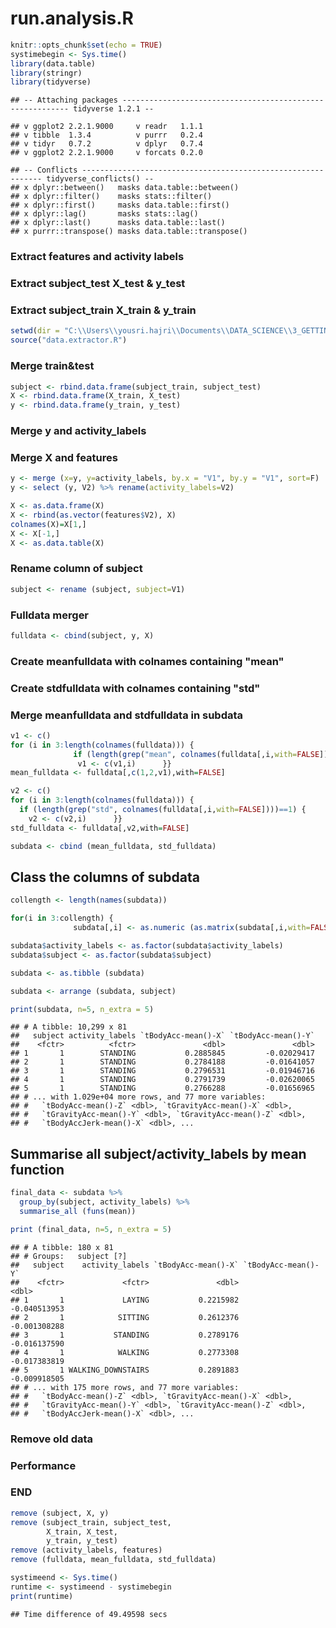 run.analysis.R
================

``` r
knitr::opts_chunk$set(echo = TRUE)
systimebegin <- Sys.time()
library(data.table)
library(stringr)
library(tidyverse)
```

    ## -- Attaching packages ---------------------------------------------------------- tidyverse 1.2.1 --

    ## v ggplot2 2.2.1.9000     v readr   1.1.1     
    ## v tibble  1.3.4          v purrr   0.2.4     
    ## v tidyr   0.7.2          v dplyr   0.7.4     
    ## v ggplot2 2.2.1.9000     v forcats 0.2.0

    ## -- Conflicts ------------------------------------------------------------- tidyverse_conflicts() --
    ## x dplyr::between()   masks data.table::between()
    ## x dplyr::filter()    masks stats::filter()
    ## x dplyr::first()     masks data.table::first()
    ## x dplyr::lag()       masks stats::lag()
    ## x dplyr::last()      masks data.table::last()
    ## x purrr::transpose() masks data.table::transpose()

### Extract features and activity labels

### Extract subject\_test X\_test & y\_test

### Extract subject\_train X\_train & y\_train

``` r
setwd(dir = "C:\\Users\\yousri.hajri\\Documents\\DATA_SCIENCE\\3_GETTING_AND_CLEANING_DATA\\WEEK4\\run_analysis.R")
source("data.extractor.R")
```

### Merge train&test

``` r
subject <- rbind.data.frame(subject_train, subject_test)
X <- rbind.data.frame(X_train, X_test)
y <- rbind.data.frame(y_train, y_test)
```

### Merge y and activity\_labels

### Merge X and features

``` r
y <- merge (x=y, y=activity_labels, by.x = "V1", by.y = "V1", sort=F) 
y <- select (y, V2) %>% rename(activity_labels=V2)

X <- as.data.frame(X)
X <- rbind(as.vector(features$V2), X)
colnames(X)=X[1,]
X <- X[-1,]
X <- as.data.table(X)
```

### Rename column of subject

``` r
subject <- rename (subject, subject=V1)
```

### Fulldata merger

``` r
fulldata <- cbind(subject, y, X)
```

### Create meanfulldata with colnames containing "mean"

### Create stdfulldata with colnames containing "std"

### Merge meanfulldata and stdfulldata in subdata

``` r
v1 <- c()
for (i in 3:length(colnames(fulldata))) {
              if (length(grep("mean", colnames(fulldata[,i,with=FALSE])))==1) {
               v1 <- c(v1,i)      }}
mean_fulldata <- fulldata[,c(1,2,v1),with=FALSE]

v2 <- c()
for (i in 3:length(colnames(fulldata))) {
  if (length(grep("std", colnames(fulldata[,i,with=FALSE])))==1) {
    v2 <- c(v2,i)      }}
std_fulldata <- fulldata[,v2,with=FALSE]

subdata <- cbind (mean_fulldata, std_fulldata)
```

Class the columns of subdata
----------------------------

``` r
collength <- length(names(subdata))

for(i in 3:collength) {
              subdata[,i] <- as.numeric (as.matrix(subdata[,i,with=FALSE])) }

subdata$activity_labels <- as.factor(subdata$activity_labels)
subdata$subject <- as.factor(subdata$subject)

subdata <- as.tibble (subdata)

subdata <- arrange (subdata, subject)

print(subdata, n=5, n_extra = 5)
```

    ## # A tibble: 10,299 x 81
    ##   subject activity_labels `tBodyAcc-mean()-X` `tBodyAcc-mean()-Y`
    ##    <fctr>          <fctr>               <dbl>               <dbl>
    ## 1       1        STANDING           0.2885845         -0.02029417
    ## 2       1        STANDING           0.2784188         -0.01641057
    ## 3       1        STANDING           0.2796531         -0.01946716
    ## 4       1        STANDING           0.2791739         -0.02620065
    ## 5       1        STANDING           0.2766288         -0.01656965
    ## # ... with 1.029e+04 more rows, and 77 more variables:
    ## #   `tBodyAcc-mean()-Z` <dbl>, `tGravityAcc-mean()-X` <dbl>,
    ## #   `tGravityAcc-mean()-Y` <dbl>, `tGravityAcc-mean()-Z` <dbl>,
    ## #   `tBodyAccJerk-mean()-X` <dbl>, ...

Summarise all subject/activity\_labels by mean function
-------------------------------------------------------

``` r
final_data <- subdata %>%
  group_by(subject, activity_labels) %>%
  summarise_all (funs(mean))

print (final_data, n=5, n_extra = 5)
```

    ## # A tibble: 180 x 81
    ## # Groups:   subject [?]
    ##   subject    activity_labels `tBodyAcc-mean()-X` `tBodyAcc-mean()-Y`
    ##    <fctr>             <fctr>               <dbl>               <dbl>
    ## 1       1             LAYING           0.2215982        -0.040513953
    ## 2       1            SITTING           0.2612376        -0.001308288
    ## 3       1           STANDING           0.2789176        -0.016137590
    ## 4       1            WALKING           0.2773308        -0.017383819
    ## 5       1 WALKING_DOWNSTAIRS           0.2891883        -0.009918505
    ## # ... with 175 more rows, and 77 more variables:
    ## #   `tBodyAcc-mean()-Z` <dbl>, `tGravityAcc-mean()-X` <dbl>,
    ## #   `tGravityAcc-mean()-Y` <dbl>, `tGravityAcc-mean()-Z` <dbl>,
    ## #   `tBodyAccJerk-mean()-X` <dbl>, ...

### Remove old data

### Performance

### END

``` r
remove (subject, X, y)
remove (subject_train, subject_test,
        X_train, X_test,
        y_train, y_test)
remove (activity_labels, features)
remove (fulldata, mean_fulldata, std_fulldata)

systimeend <- Sys.time()
runtime <- systimeend - systimebegin
print(runtime)
```

    ## Time difference of 49.49598 secs
